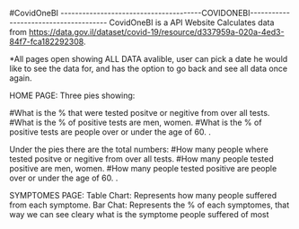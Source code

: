 #CovidOneBI
---------------------------------------COVIDONEBI--------------------------------------
CovidOneBI is a API Website
Calculates data from https://data.gov.il/dataset/covid-19/resource/d337959a-020a-4ed3-84f7-fca182292308.


*All pages open showing ALL DATA avalible, user can pick a date he would like to see the data for, and has the option to go back and see all data once again. 


HOME PAGE: 
Three pies showing:

#What is the % that were tested positve or negitive from over all tests. 
#What is the % of positive tests are men, women.
#What is the  % of positive tests are people over or under the age of 60. .

Under the pies there are the total numbers: 
#How many people where tested positve or negitive from over all tests. 
#How many people tested positive  are men, women.
#How many people tested positive are people over or under the age of 60. .

SYMPTOMES PAGE: 
Table Chart:
Represents how many people suffered from each symptome. 
Bar Chat: 
Represents the % of each symptomes, that way we can see cleary what is the symptome people suffered of most


